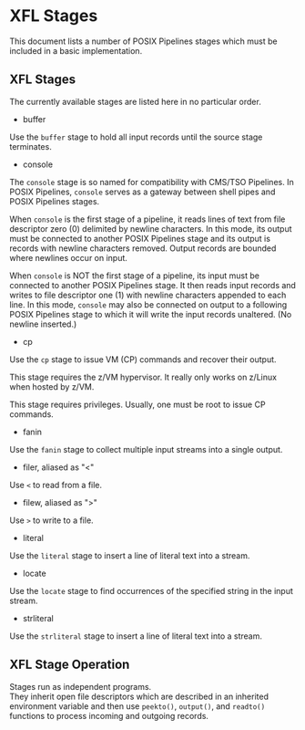 # XFL Stages

This document lists a number of POSIX Pipelines stages
which must be included in a basic implementation.

## XFL Stages

The currently available stages are listed here in no particular order.


* buffer

Use the `buffer` stage to hold all input records
until the source stage terminates.


* console

The `console` stage is so named for compatibility with CMS/TSO Pipelines.
In POSIX Pipelines, `console` serves as a gateway between shell pipes and POSIX Pipelines stages.

When `console` is the first stage of a pipeline, it reads lines of text from file descriptor zero (0)
delimited by newline characters. In this mode, its output must be connected
to another POSIX Pipelines stage and its output is records with newline characters removed.
Output records are bounded where newlines occur on input.

When `console` is NOT the first stage of a pipeline,
its input must be connected to another POSIX Pipelines stage. It then reads input records
and writes to file descriptor one (1) with newline characters appended to each line.
In this mode, `console` may also be connected on output to a following POSIX Pipelines stage
to which it will write the input records unaltered. (No newline inserted.)


* cp

Use the `cp` stage to issue VM (CP) commands and recover their output.

This stage requires the z/VM hypervisor.
It really only works on z/Linux when hosted by z/VM.

This stage requires privileges. Usually, one must be root to issue CP commands.


* fanin

Use the `fanin` stage to collect multiple input streams
into a single output.


* filer, aliased as "&lt;"

Use `<` to read from a file.


* filew, aliased as "&gt;"

Use `>` to write to a file.


* literal

Use the `literal` stage to insert a line of literal text into a stream.


* locate

Use the `locate` stage to find occurrences of the specified string in the input stream.


* strliteral

Use the `strliteral` stage to insert a line of literal text into a stream.


## XFL Stage Operation

Stages run as independent programs.
<br/>
They inherit open file descriptors which are described in an
inherited environment variable and then use `peekto()`, `output()`,
and `readto()` functions to process incoming and outgoing records.


